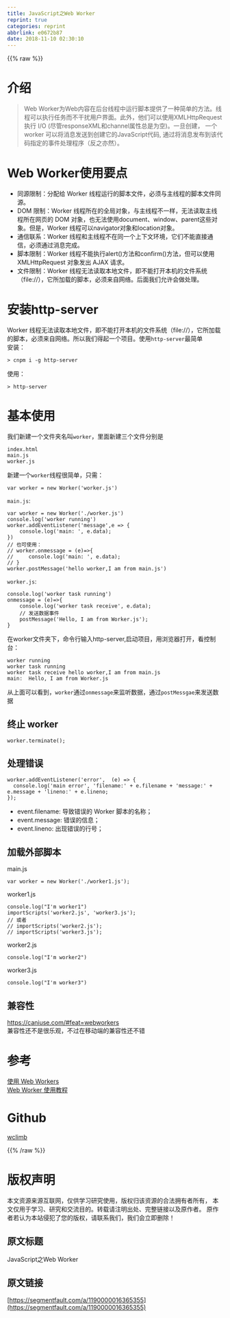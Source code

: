 ```yaml
---
title: JavaScript之Web Worker
reprint: true
categories: reprint
abbrlink: e0672b87
date: 2018-11-10 02:30:10
---
```


{{% raw %}}
<h1 id="articleHeader0">&#x4ECB;&#x7ECD;</h1><blockquote>Web Worker&#x4E3A;Web&#x5185;&#x5BB9;&#x5728;&#x540E;&#x53F0;&#x7EBF;&#x7A0B;&#x4E2D;&#x8FD0;&#x884C;&#x811A;&#x672C;&#x63D0;&#x4F9B;&#x4E86;&#x4E00;&#x79CD;&#x7B80;&#x5355;&#x7684;&#x65B9;&#x6CD5;&#x3002;&#x7EBF;&#x7A0B;&#x53EF;&#x4EE5;&#x6267;&#x884C;&#x4EFB;&#x52A1;&#x800C;&#x4E0D;&#x5E72;&#x6270;&#x7528;&#x6237;&#x754C;&#x9762;&#x3002;&#x6B64;&#x5916;&#xFF0C;&#x4ED6;&#x4EEC;&#x53EF;&#x4EE5;&#x4F7F;&#x7528;XMLHttpRequest&#x6267;&#x884C; I/O (&#x5C3D;&#x7BA1;responseXML&#x548C;channel&#x5C5E;&#x6027;&#x603B;&#x662F;&#x4E3A;&#x7A7A;)&#x3002;&#x4E00;&#x65E6;&#x521B;&#x5EFA;&#xFF0C; &#x4E00;&#x4E2A;worker &#x53EF;&#x4EE5;&#x5C06;&#x6D88;&#x606F;&#x53D1;&#x9001;&#x5230;&#x521B;&#x5EFA;&#x5B83;&#x7684;JavaScript&#x4EE3;&#x7801;, &#x901A;&#x8FC7;&#x5C06;&#x6D88;&#x606F;&#x53D1;&#x5E03;&#x5230;&#x8BE5;&#x4EE3;&#x7801;&#x6307;&#x5B9A;&#x7684;&#x4E8B;&#x4EF6;&#x5904;&#x7406;&#x7A0B;&#x5E8F;&#xFF08;&#x53CD;&#x4E4B;&#x4EA6;&#x7136;&#xFF09;&#x3002;</blockquote><h1 id="articleHeader1">Web Worker&#x4F7F;&#x7528;&#x8981;&#x70B9;</h1><ul><li>&#x540C;&#x6E90;&#x9650;&#x5236;&#xFF1A;&#x5206;&#x914D;&#x7ED9; Worker &#x7EBF;&#x7A0B;&#x8FD0;&#x884C;&#x7684;&#x811A;&#x672C;&#x6587;&#x4EF6;&#xFF0C;&#x5FC5;&#x987B;&#x4E0E;&#x4E3B;&#x7EBF;&#x7A0B;&#x7684;&#x811A;&#x672C;&#x6587;&#x4EF6;&#x540C;&#x6E90;&#x3002;</li><li>DOM &#x9650;&#x5236;&#xFF1A;Worker &#x7EBF;&#x7A0B;&#x6240;&#x5728;&#x7684;&#x5168;&#x5C40;&#x5BF9;&#x8C61;&#xFF0C;&#x4E0E;&#x4E3B;&#x7EBF;&#x7A0B;&#x4E0D;&#x4E00;&#x6837;&#xFF0C;&#x65E0;&#x6CD5;&#x8BFB;&#x53D6;&#x4E3B;&#x7EBF;&#x7A0B;&#x6240;&#x5728;&#x7F51;&#x9875;&#x7684; DOM &#x5BF9;&#x8C61;&#xFF0C;&#x4E5F;&#x65E0;&#x6CD5;&#x4F7F;&#x7528;document&#x3001;window&#x3001;parent&#x8FD9;&#x4E9B;&#x5BF9;&#x8C61;&#x3002;&#x4F46;&#x662F;&#xFF0C;Worker &#x7EBF;&#x7A0B;&#x53EF;&#x4EE5;navigator&#x5BF9;&#x8C61;&#x548C;location&#x5BF9;&#x8C61;&#x3002;</li><li>&#x901A;&#x4FE1;&#x8054;&#x7CFB;&#xFF1A;Worker &#x7EBF;&#x7A0B;&#x548C;&#x4E3B;&#x7EBF;&#x7A0B;&#x4E0D;&#x5728;&#x540C;&#x4E00;&#x4E2A;&#x4E0A;&#x4E0B;&#x6587;&#x73AF;&#x5883;&#xFF0C;&#x5B83;&#x4EEC;&#x4E0D;&#x80FD;&#x76F4;&#x63A5;&#x901A;&#x4FE1;&#xFF0C;&#x5FC5;&#x987B;&#x901A;&#x8FC7;&#x6D88;&#x606F;&#x5B8C;&#x6210;&#x3002;</li><li>&#x811A;&#x672C;&#x9650;&#x5236;&#xFF1A;Worker &#x7EBF;&#x7A0B;&#x4E0D;&#x80FD;&#x6267;&#x884C;alert()&#x65B9;&#x6CD5;&#x548C;confirm()&#x65B9;&#x6CD5;&#xFF0C;&#x4F46;&#x53EF;&#x4EE5;&#x4F7F;&#x7528; XMLHttpRequest &#x5BF9;&#x8C61;&#x53D1;&#x51FA; AJAX &#x8BF7;&#x6C42;&#x3002;</li><li>&#x6587;&#x4EF6;&#x9650;&#x5236;&#xFF1A;Worker &#x7EBF;&#x7A0B;&#x65E0;&#x6CD5;&#x8BFB;&#x53D6;&#x672C;&#x5730;&#x6587;&#x4EF6;&#xFF0C;&#x5373;&#x4E0D;&#x80FD;&#x6253;&#x5F00;&#x672C;&#x673A;&#x7684;&#x6587;&#x4EF6;&#x7CFB;&#x7EDF;&#xFF08;file://&#xFF09;&#xFF0C;&#x5B83;&#x6240;&#x52A0;&#x8F7D;&#x7684;&#x811A;&#x672C;&#xFF0C;&#x5FC5;&#x987B;&#x6765;&#x81EA;&#x7F51;&#x7EDC;&#x3002;&#x540E;&#x9762;&#x6211;&#x4EEC;&#x5141;&#x8BB8;&#x4F1A;&#x505A;&#x5904;&#x7406;&#x3002;</li></ul><h1 id="articleHeader2">&#x5B89;&#x88C5;http-server</h1><p>Worker &#x7EBF;&#x7A0B;&#x65E0;&#x6CD5;&#x8BFB;&#x53D6;&#x672C;&#x5730;&#x6587;&#x4EF6;&#xFF0C;&#x5373;&#x4E0D;&#x80FD;&#x6253;&#x5F00;&#x672C;&#x673A;&#x7684;&#x6587;&#x4EF6;&#x7CFB;&#x7EDF;&#xFF08;file://&#xFF09;&#xFF0C;&#x5B83;&#x6240;&#x52A0;&#x8F7D;&#x7684;&#x811A;&#x672C;&#xFF0C;&#x5FC5;&#x987B;&#x6765;&#x81EA;&#x7F51;&#x7EDC;&#x3002;&#x6240;&#x4EE5;&#x6211;&#x4EEC;&#x5F97;&#x8D77;&#x4E00;&#x4E2A;&#x9879;&#x76EE;&#x3002;&#x4F7F;&#x7528;<code>http-server</code>&#x6700;&#x7B80;&#x5355;<br>&#x5B89;&#x88C5;&#xFF1A;</p><div class="widget-codetool" style="display:none"><div class="widget-codetool--inner"><span class="selectCode code-tool" data-toggle="tooltip" data-placement="top" title="" data-original-title="&#x5168;&#x9009;"></span> <span type="button" class="copyCode code-tool" data-toggle="tooltip" data-placement="top" data-clipboard-text="&gt; cnpm i -g http-server" title="" data-original-title="&#x590D;&#x5236;"></span> <span type="button" class="saveToNote code-tool" data-toggle="tooltip" data-placement="top" title="" data-original-title="&#x653E;&#x8FDB;&#x7B14;&#x8BB0;"></span></div></div><pre class="hljs stylus"><code style="word-break:break-word;white-space:initial">&gt; cnpm <span class="hljs-selector-tag">i</span> -g http-server</code></pre><p>&#x4F7F;&#x7528;&#xFF1A;</p><div class="widget-codetool" style="display:none"><div class="widget-codetool--inner"><span class="selectCode code-tool" data-toggle="tooltip" data-placement="top" title="" data-original-title="&#x5168;&#x9009;"></span> <span type="button" class="copyCode code-tool" data-toggle="tooltip" data-placement="top" data-clipboard-text="&gt; http-server" title="" data-original-title="&#x590D;&#x5236;"></span> <span type="button" class="saveToNote code-tool" data-toggle="tooltip" data-placement="top" title="" data-original-title="&#x653E;&#x8FDB;&#x7B14;&#x8BB0;"></span></div></div><pre class="hljs axapta"><code style="word-break:break-word;white-space:initial">&gt; http-<span class="hljs-keyword">server</span></code></pre><h1 id="articleHeader3">&#x57FA;&#x672C;&#x4F7F;&#x7528;</h1><p>&#x6211;&#x4EEC;&#x65B0;&#x5EFA;&#x4E00;&#x4E2A;&#x6587;&#x4EF6;&#x5939;&#x540D;&#x53EB;<code>worker</code>&#xFF0C;&#x91CC;&#x9762;&#x65B0;&#x5EFA;&#x4E09;&#x4E2A;&#x6587;&#x4EF6;&#x5206;&#x522B;&#x662F;</p><div class="widget-codetool" style="display:none"><div class="widget-codetool--inner"><span class="selectCode code-tool" data-toggle="tooltip" data-placement="top" title="" data-original-title="&#x5168;&#x9009;"></span> <span type="button" class="copyCode code-tool" data-toggle="tooltip" data-placement="top" data-clipboard-text="index.html
main.js
worker.js" title="" data-original-title="&#x590D;&#x5236;"></span> <span type="button" class="saveToNote code-tool" data-toggle="tooltip" data-placement="top" title="" data-original-title="&#x653E;&#x8FDB;&#x7B14;&#x8BB0;"></span></div></div><pre class="hljs stylus"><code>index<span class="hljs-selector-class">.html</span>
main<span class="hljs-selector-class">.js</span>
worker.js</code></pre><p>&#x65B0;&#x5EFA;&#x4E00;&#x4E2A;<code>worker</code>&#x7EBF;&#x7A0B;&#x5F88;&#x7B80;&#x5355;&#xFF0C;&#x53EA;&#x9700;&#xFF1A;</p><div class="widget-codetool" style="display:none"><div class="widget-codetool--inner"><span class="selectCode code-tool" data-toggle="tooltip" data-placement="top" title="" data-original-title="&#x5168;&#x9009;"></span> <span type="button" class="copyCode code-tool" data-toggle="tooltip" data-placement="top" data-clipboard-text="var worker = new Worker(&apos;worker.js&apos;)" title="" data-original-title="&#x590D;&#x5236;"></span> <span type="button" class="saveToNote code-tool" data-toggle="tooltip" data-placement="top" title="" data-original-title="&#x653E;&#x8FDB;&#x7B14;&#x8BB0;"></span></div></div><pre class="hljs haxe"><code style="word-break:break-word;white-space:initial"><span class="hljs-keyword">var</span> worker = <span class="hljs-keyword">new</span> <span class="hljs-type">Worker</span>(<span class="hljs-string">&apos;worker.js&apos;</span>)</code></pre><p><code>main.js</code>:</p><div class="widget-codetool" style="display:none"><div class="widget-codetool--inner"><span class="selectCode code-tool" data-toggle="tooltip" data-placement="top" title="" data-original-title="&#x5168;&#x9009;"></span> <span type="button" class="copyCode code-tool" data-toggle="tooltip" data-placement="top" data-clipboard-text="var worker = new Worker(&apos;./worker.js&apos;)
console.log(&apos;worker running&apos;)
worker.addEventListener(&apos;message&apos;,e =&gt; {
    console.log(&apos;main: &apos;, e.data);
})
// &#x4E5F;&#x53EF;&#x4F7F;&#x7528;&#xFF1A;
// worker.onmessage = (e)=&gt;{
//     console.log(&apos;main: &apos;, e.data);
// }
worker.postMessage(&apos;hello worker,I am from main.js&apos;)" title="" data-original-title="&#x590D;&#x5236;"></span> <span type="button" class="saveToNote code-tool" data-toggle="tooltip" data-placement="top" title="" data-original-title="&#x653E;&#x8FDB;&#x7B14;&#x8BB0;"></span></div></div><pre class="javascript hljs"><code class="js"><span class="hljs-keyword">var</span> worker = <span class="hljs-keyword">new</span> Worker(<span class="hljs-string">&apos;./worker.js&apos;</span>)
<span class="hljs-built_in">console</span>.log(<span class="hljs-string">&apos;worker running&apos;</span>)
worker.addEventListener(<span class="hljs-string">&apos;message&apos;</span>,e =&gt; {
    <span class="hljs-built_in">console</span>.log(<span class="hljs-string">&apos;main: &apos;</span>, e.data);
})
<span class="hljs-comment">// &#x4E5F;&#x53EF;&#x4F7F;&#x7528;&#xFF1A;</span>
<span class="hljs-comment">// worker.onmessage = (e)=&gt;{</span>
<span class="hljs-comment">//     console.log(&apos;main: &apos;, e.data);</span>
<span class="hljs-comment">// }</span>
worker.postMessage(<span class="hljs-string">&apos;hello worker,I am from main.js&apos;</span>)</code></pre><p><code>worker.js</code>:</p><div class="widget-codetool" style="display:none"><div class="widget-codetool--inner"><span class="selectCode code-tool" data-toggle="tooltip" data-placement="top" title="" data-original-title="&#x5168;&#x9009;"></span> <span type="button" class="copyCode code-tool" data-toggle="tooltip" data-placement="top" data-clipboard-text="console.log(&apos;worker task running&apos;)
onmessage = (e)=&gt;{
    console.log(&apos;worker task receive&apos;, e.data);
    // &#x53D1;&#x9001;&#x6570;&#x636E;&#x4E8B;&#x4EF6;
    postMessage(&apos;Hello, I am from Worker.js&apos;);
}" title="" data-original-title="&#x590D;&#x5236;"></span> <span type="button" class="saveToNote code-tool" data-toggle="tooltip" data-placement="top" title="" data-original-title="&#x653E;&#x8FDB;&#x7B14;&#x8BB0;"></span></div></div><pre class="javascript hljs"><code class="js"><span class="hljs-built_in">console</span>.log(<span class="hljs-string">&apos;worker task running&apos;</span>)
onmessage = <span class="hljs-function">(<span class="hljs-params">e</span>)=&gt;</span>{
    <span class="hljs-built_in">console</span>.log(<span class="hljs-string">&apos;worker task receive&apos;</span>, e.data);
    <span class="hljs-comment">// &#x53D1;&#x9001;&#x6570;&#x636E;&#x4E8B;&#x4EF6;</span>
    postMessage(<span class="hljs-string">&apos;Hello, I am from Worker.js&apos;</span>);
}</code></pre><p>&#x5728;worker&#x6587;&#x4EF6;&#x5939;&#x4E0B;&#xFF0C;&#x547D;&#x4EE4;&#x884C;&#x8F93;&#x5165;http-server,&#x542F;&#x52A8;&#x9879;&#x76EE;&#xFF0C;&#x7528;&#x6D4F;&#x89C8;&#x5668;&#x6253;&#x5F00;&#xFF0C;&#x770B;&#x63A7;&#x5236;&#x53F0;&#xFF1A;</p><div class="widget-codetool" style="display:none"><div class="widget-codetool--inner"><span class="selectCode code-tool" data-toggle="tooltip" data-placement="top" title="" data-original-title="&#x5168;&#x9009;"></span> <span type="button" class="copyCode code-tool" data-toggle="tooltip" data-placement="top" data-clipboard-text="worker running
worker task running
worker task receive hello worker,I am from main.js
main:  Hello, I am from Worker.js" title="" data-original-title="&#x590D;&#x5236;"></span> <span type="button" class="saveToNote code-tool" data-toggle="tooltip" data-placement="top" title="" data-original-title="&#x653E;&#x8FDB;&#x7B14;&#x8BB0;"></span></div></div><pre class="hljs applescript"><code>worker <span class="hljs-built_in">running</span>
worker task <span class="hljs-built_in">running</span>
worker task receive hello worker,I am <span class="hljs-keyword">from</span> main.js
main:  Hello, I am <span class="hljs-keyword">from</span> Worker.js</code></pre><p>&#x4ECE;&#x4E0A;&#x9762;&#x53EF;&#x4EE5;&#x770B;&#x5230;&#xFF0C;<code>worker</code>&#x901A;&#x8FC7;<code>onmessage</code>&#x6765;&#x76D1;&#x542C;&#x6570;&#x636E;&#xFF0C;&#x901A;&#x8FC7;<code>postMessgae</code>&#x6765;&#x53D1;&#x9001;&#x6570;&#x636E;</p><h2 id="articleHeader4">&#x7EC8;&#x6B62; worker</h2><div class="widget-codetool" style="display:none"><div class="widget-codetool--inner"><span class="selectCode code-tool" data-toggle="tooltip" data-placement="top" title="" data-original-title="&#x5168;&#x9009;"></span> <span type="button" class="copyCode code-tool" data-toggle="tooltip" data-placement="top" data-clipboard-text="worker.terminate();" title="" data-original-title="&#x590D;&#x5236;"></span> <span type="button" class="saveToNote code-tool" data-toggle="tooltip" data-placement="top" title="" data-original-title="&#x653E;&#x8FDB;&#x7B14;&#x8BB0;"></span></div></div><pre class="hljs abnf"><code style="word-break:break-word;white-space:initial">worker.terminate()<span class="hljs-comment">;</span></code></pre><h2 id="articleHeader5">&#x5904;&#x7406;&#x9519;&#x8BEF;</h2><div class="widget-codetool" style="display:none"><div class="widget-codetool--inner"><span class="selectCode code-tool" data-toggle="tooltip" data-placement="top" title="" data-original-title="&#x5168;&#x9009;"></span> <span type="button" class="copyCode code-tool" data-toggle="tooltip" data-placement="top" data-clipboard-text="worker.addEventListener(&apos;error&apos;,  (e) =&gt; {
  console.log(&apos;main error&apos;, &apos;filename:&apos; + e.filename + &apos;message:&apos; + e.message + &apos;lineno:&apos; + e.lineno;
});" title="" data-original-title="&#x590D;&#x5236;"></span> <span type="button" class="saveToNote code-tool" data-toggle="tooltip" data-placement="top" title="" data-original-title="&#x653E;&#x8FDB;&#x7B14;&#x8BB0;"></span></div></div><pre class="hljs coffeescript"><code>worker.addEventListener(<span class="hljs-string">&apos;error&apos;</span>,  <span class="hljs-function"><span class="hljs-params">(e)</span> =&gt;</span> {
  <span class="hljs-built_in">console</span>.log(<span class="hljs-string">&apos;main error&apos;</span>, <span class="hljs-string">&apos;filename:&apos;</span> + e.filename + <span class="hljs-string">&apos;message:&apos;</span> + e.message + <span class="hljs-string">&apos;lineno:&apos;</span> + e.lineno;
});</code></pre><ul><li>event.filename: &#x5BFC;&#x81F4;&#x9519;&#x8BEF;&#x7684; Worker &#x811A;&#x672C;&#x7684;&#x540D;&#x79F0;&#xFF1B;</li><li>event.message: &#x9519;&#x8BEF;&#x7684;&#x4FE1;&#x606F;&#xFF1B;</li><li>event.lineno: &#x51FA;&#x73B0;&#x9519;&#x8BEF;&#x7684;&#x884C;&#x53F7;&#xFF1B;</li></ul><h2 id="articleHeader6">&#x52A0;&#x8F7D;&#x5916;&#x90E8;&#x811A;&#x672C;</h2><p>main.js</p><div class="widget-codetool" style="display:none"><div class="widget-codetool--inner"><span class="selectCode code-tool" data-toggle="tooltip" data-placement="top" title="" data-original-title="&#x5168;&#x9009;"></span> <span type="button" class="copyCode code-tool" data-toggle="tooltip" data-placement="top" data-clipboard-text="var worker = new Worker(&apos;./worker1.js&apos;);" title="" data-original-title="&#x590D;&#x5236;"></span> <span type="button" class="saveToNote code-tool" data-toggle="tooltip" data-placement="top" title="" data-original-title="&#x653E;&#x8FDB;&#x7B14;&#x8BB0;"></span></div></div><pre class="javascript hljs"><code class="js" style="word-break:break-word;white-space:initial"><span class="hljs-keyword">var</span> worker = <span class="hljs-keyword">new</span> Worker(<span class="hljs-string">&apos;./worker1.js&apos;</span>);</code></pre><p>worker1.js</p><div class="widget-codetool" style="display:none"><div class="widget-codetool--inner"><span class="selectCode code-tool" data-toggle="tooltip" data-placement="top" title="" data-original-title="&#x5168;&#x9009;"></span> <span type="button" class="copyCode code-tool" data-toggle="tooltip" data-placement="top" data-clipboard-text="console.log(&quot;I&apos;m worker1&quot;)
importScripts(&apos;worker2.js&apos;, &apos;worker3.js&apos;);
// &#x6216;&#x8005;
// importScripts(&apos;worker2.js&apos;);
// importScripts(&apos;worker3.js&apos;);" title="" data-original-title="&#x590D;&#x5236;"></span> <span type="button" class="saveToNote code-tool" data-toggle="tooltip" data-placement="top" title="" data-original-title="&#x653E;&#x8FDB;&#x7B14;&#x8BB0;"></span></div></div><pre class="javascript hljs"><code class="js"><span class="hljs-built_in">console</span>.log(<span class="hljs-string">&quot;I&apos;m worker1&quot;</span>)
importScripts(<span class="hljs-string">&apos;worker2.js&apos;</span>, <span class="hljs-string">&apos;worker3.js&apos;</span>);
<span class="hljs-comment">// &#x6216;&#x8005;</span>
<span class="hljs-comment">// importScripts(&apos;worker2.js&apos;);</span>
<span class="hljs-comment">// importScripts(&apos;worker3.js&apos;);</span></code></pre><p>worker2.js</p><div class="widget-codetool" style="display:none"><div class="widget-codetool--inner"><span class="selectCode code-tool" data-toggle="tooltip" data-placement="top" title="" data-original-title="&#x5168;&#x9009;"></span> <span type="button" class="copyCode code-tool" data-toggle="tooltip" data-placement="top" data-clipboard-text="console.log(&quot;I&apos;m worker2&quot;)" title="" data-original-title="&#x590D;&#x5236;"></span> <span type="button" class="saveToNote code-tool" data-toggle="tooltip" data-placement="top" title="" data-original-title="&#x653E;&#x8FDB;&#x7B14;&#x8BB0;"></span></div></div><pre class="javascript hljs"><code class="js" style="word-break:break-word;white-space:initial"><span class="hljs-built_in">console</span>.log(<span class="hljs-string">&quot;I&apos;m worker2&quot;</span>)</code></pre><p>worker3.js</p><div class="widget-codetool" style="display:none"><div class="widget-codetool--inner"><span class="selectCode code-tool" data-toggle="tooltip" data-placement="top" title="" data-original-title="&#x5168;&#x9009;"></span> <span type="button" class="copyCode code-tool" data-toggle="tooltip" data-placement="top" data-clipboard-text="console.log(&quot;I&apos;m worker3&quot;)" title="" data-original-title="&#x590D;&#x5236;"></span> <span type="button" class="saveToNote code-tool" data-toggle="tooltip" data-placement="top" title="" data-original-title="&#x653E;&#x8FDB;&#x7B14;&#x8BB0;"></span></div></div><pre class="javascript hljs"><code class="js" style="word-break:break-word;white-space:initial"><span class="hljs-built_in">console</span>.log(<span class="hljs-string">&quot;I&apos;m worker3&quot;</span>)</code></pre><h2 id="articleHeader7">&#x517C;&#x5BB9;&#x6027;</h2><p><a href="https://caniuse.com/#feat=webworkers" rel="nofollow noreferrer" target="_blank">https://caniuse.com/#feat=webworkers</a><br>&#x517C;&#x5BB9;&#x6027;&#x8FD8;&#x4E0D;&#x662F;&#x5F88;&#x4E50;&#x89C2;&#xFF0C;&#x4E0D;&#x8FC7;&#x5728;&#x79FB;&#x52A8;&#x7AEF;&#x7684;&#x517C;&#x5BB9;&#x6027;&#x8FD8;&#x4E0D;&#x9519;</p><h1 id="articleHeader8">&#x53C2;&#x8003;</h1><p><a href="https://developer.mozilla.org/zh-CN/docs/Web/API/Web_Workers_API/Using_web_workers" rel="nofollow noreferrer" target="_blank">&#x4F7F;&#x7528; Web Workers</a><br><a href="http://www.ruanyifeng.com/blog/2018/07/web-worker.html" rel="nofollow noreferrer" target="_blank">Web Worker &#x4F7F;&#x7528;&#x6559;&#x7A0B;</a></p><h1 id="articleHeader9">Github</h1><p><a href="https://github.com/wclimb" rel="nofollow noreferrer" target="_blank">wclimb</a></p>
{{% /raw %}}

# 版权声明
本文资源来源互联网，仅供学习研究使用，版权归该资源的合法拥有者所有，
本文仅用于学习、研究和交流目的。转载请注明出处、完整链接以及原作者。
原作者若认为本站侵犯了您的版权，请联系我们，我们会立即删除！

## 原文标题
JavaScript之Web Worker

## 原文链接
[https://segmentfault.com/a/1190000016365355](https://segmentfault.com/a/1190000016365355)

